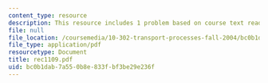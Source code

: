 ```yaml
---
content_type: resource
description: This resource includes 1 problem based on course text reading.
file: null
file_location: /coursemedia/10-302-transport-processes-fall-2004/bc0b1dab7a550b8e833fbf3be29e236f_rec1109.pdf
file_type: application/pdf
resourcetype: Document
title: rec1109.pdf
uid: bc0b1dab-7a55-0b8e-833f-bf3be29e236f
---
```

